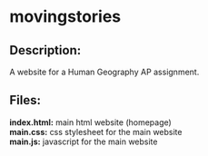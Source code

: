 # movingstories
## Description:
A website for a Human Geography AP assignment.
## Files:
**index.html:** main html website (homepage)  
**main.css:** css stylesheet for the main website  
**main.js:** javascript for the main website  
